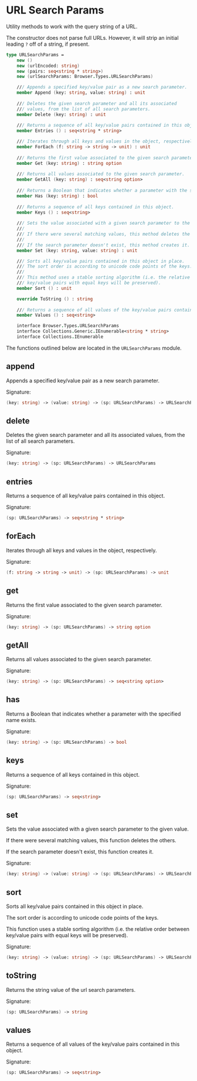 # URL Search Params

Utility methods to work with the query string of a URL.

The constructor does not parse full URLs. However, it will strip an initial 
leading `?` off of a string, if present.

```fsharp
type URLSearchParams =
    new ()
    new (urlEncoded: string)
    new (pairs: seq<string * string>)
    new (urlSearchParams: Browser.Types.URLSearchParams)

    /// Appends a specified key/value pair as a new search parameter.
    member Append (key: string, value: string) : unit
        
    /// Deletes the given search parameter and all its associated 
    /// values, from the list of all search parameters.
    member Delete (key: string) : unit
        
    /// Returns a sequence of all key/value pairs contained in this object. 
    member Entries () : seq<string * string>

    /// Iterates through all keys and values in the object, respectively.
    member ForEach (f: string -> string -> unit) : unit
        
    /// Returns the first value associated to the given search parameter.
    member Get (key: string) : string option
        
    /// Returns all values associated to the given search parameter.
    member GetAll (key: string) : seq<string option>
        
    /// Returns a Boolean that indicates whether a parameter with the specified name exists.
    member Has (key: string) : bool
        
    /// Returns a sequence of all keys contained in this object.
    member Keys () : seq<string>
        
    /// Sets the value associated with a given search parameter to the given value. 
    ///
    /// If there were several matching values, this method deletes the others. 
    ///
    /// If the search parameter doesn't exist, this method creates it.
    member Set (key: string, value: string) : unit

    /// Sorts all key/value pairs contained in this object in place. 
    /// The sort order is according to unicode code points of the keys. 
    ///
    /// This method uses a stable sorting algorithm (i.e. the relative order between 
    /// key/value pairs with equal keys will be preserved).
    member Sort () : unit

    override ToString () : string
        
    /// Returns a sequence of all values of the key/value pairs contained in this object.
    member Values () : seq<string>

    interface Browser.Types.URLSearchParams
    interface Collections.Generic.IEnumerable<string * string>
    interface Collections.IEnumerable
```

The functions outlined below are located in the `URLSearchParams` module.

## append

Appends a specified key/value pair as a new search parameter.

Signature:
```fsharp
(key: string) -> (value: string) -> (sp: URLSearchParams) -> URLSearchParams
```

## delete

Deletes the given search parameter and all its associated 
values, from the list of all search parameters.

Signature:
```fsharp
(key: string) -> (sp: URLSearchParams) -> URLSearchParams
```

## entries

Returns a sequence of all key/value pairs contained in this object. 

Signature:
```fsharp
(sp: URLSearchParams) -> seq<string * string>
```

## forEach

Iterates through all keys and values in the object, respectively.

Signature:
```fsharp
(f: string -> string -> unit) -> (sp: URLSearchParams) -> unit
```

## get

Returns the first value associated to the given search parameter.

Signature:
```fsharp
(key: string) -> (sp: URLSearchParams) -> string option
```

## getAll

Returns all values associated to the given search parameter.

Signature:
```fsharp
(key: string) -> (sp: URLSearchParams) -> seq<string option>
```

## has

Returns a Boolean that indicates whether a parameter with the specified name exists.

Signature:
```fsharp
(key: string) -> (sp: URLSearchParams) -> bool
```

## keys

Returns a sequence of all keys contained in this object.

Signature:
```fsharp
(sp: URLSearchParams) -> seq<string>
```

## set

Sets the value associated with a given search parameter to the given value. 

If there were several matching values, this function deletes the others. 

If the search parameter doesn't exist, this function creates it.

Signature:
```fsharp
(key: string) -> (value: string) -> (sp: URLSearchParams) -> URLSearchParams
```

## sort

Sorts all key/value pairs contained in this object in place. 

The sort order is according to unicode code points of the keys. 

This function uses a stable sorting algorithm (i.e. the relative order between 
key/value pairs with equal keys will be preserved).

Signature:
```fsharp
(key: string) -> (value: string) -> (sp: URLSearchParams) -> URLSearchParams
```

## toString

Returns the string value of the url search parameters.

Signature:
```fsharp
(sp: URLSearchParams) -> string
```

## values

Returns a sequence of all values of the key/value pairs contained in this object.

Signature:
```fsharp
(sp: URLSearchParams) -> seq<string>
```
